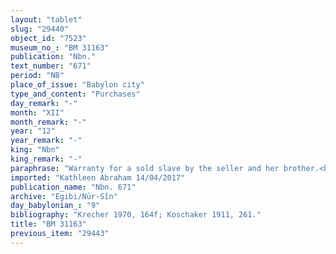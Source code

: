 ```yaml
---
layout: "tablet"
slug: "29440"
object_id: "7523"
museum_no_: "BM 31163"
publication: "Nbn."
text_number: "671"
period: "NB"
place_of_issue: "Babylon city"
type_and_content: "Purchases"
day_remark: "-"
month: "XII"
month_remark: "-"
year: "12"
year_remark: "-"
king: "Nbn"
king_remark: "-"
paraphrase: "Warranty for a sold slave by the seller and her brother.<br /> <strong><sup>f</sup></strong><strong>A</strong>, of her own free will, sold her slave <strong><sup>f</sup>C</strong> to <strong>B</strong>, for a full price (<em>gamru</em>) amounting to 1/2 mina and 7 shekels of silver. <strong><sup>f</sup>A</strong> and her brother <strong>D</strong> guarantee against (suits brought by) a person acting unlawfully (<em>sēh&ucirc;</em>) or a person claiming (<em>pāqirānu</em>) that <strong><sup>f</sup></strong><strong>C</strong> is a royal slave (<em>arad &scaron;arrūtu</em>) or a free person (<em>mār ban&ecirc;</em>). Names of 3 witnesses (among others Sūqāya/Marduk-<em>ibni</em>//Rab-ban&ecirc;, <strong><sup>f</sup>A</strong>&rsquo;s husband) and the scribe: Bēl-iddin/Bānia//Arabtu.<br /> &nbsp;<br /> <strong><sup>f</sup></strong><strong>A</strong> = <sup>f</sup>Habasinnatu/Nab&ucirc;-&scaron;umu-i&scaron;kun//Kāṣir; <strong>B</strong> = Nab&ucirc;-ahhē-iddin/&Scaron;ulāya//Egibi;<sup> <strong>f</strong></sup><strong>C</strong> = <sup>f</sup>&Scaron;emartāya, slave of <strong><sup>f</sup>A</strong>; <strong>D</strong> = Mu&scaron;allim-Marduk/Nab&ucirc;-&scaron;umu-i&scaron;kun//Kāṣir, brother of <strong><sup>f</sup>A</strong>"
imported: "Kathleen Abraham 14/04/2017"
publication_name: "Nbn. 671"
archive: "Egibi/Nūr-Sîn"
day_babylonian_: "9"
bibliography: "Krecher 1970, 164f; Koschaker 1911, 261."
title: "BM 31163"
previous_item: "29443"
---
```

